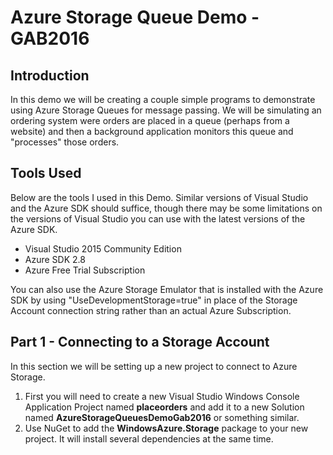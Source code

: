 # Azure Storage Queue Demo - GAB2016 #

## Introduction ##

In this demo we will be creating a couple simple programs to demonstrate using Azure Storage Queues for message passing. We will be simulating an ordering system were orders are placed in a queue (perhaps from a website) and then a background application monitors this queue and "processes" those orders.

## Tools Used ##

Below are the tools I used in this Demo. Similar versions of Visual Studio and the Azure SDK should suffice, though there may be some limitations on the versions of Visual Studio you can use with the latest versions of the Azure SDK.

- Visual Studio 2015 Community Edition
- Azure SDK 2.8
- Azure Free Trial Subscription

You can also use the Azure Storage Emulator that is installed with the Azure SDK by using "UseDevelopmentStorage=true" in place of the Storage Account connection string rather than an actual Azure Subscription.

## Part 1 - Connecting to a Storage Account

In this section we will be setting up a new project to connect to Azure Storage.

1. First you will need to create a new Visual Studio Windows Console Application Project named **placeorders** and add it to a new Solution named **AzureStorageQueuesDemoGab2016** or something similar.
2. Use NuGet to add the **WindowsAzure.Storage** package to your new project. It will install several dependencies at the same time.